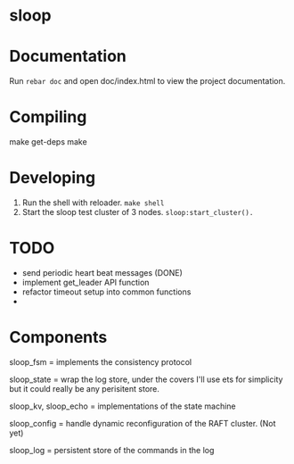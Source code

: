 sloop
=====

Documentation
=====

Run `rebar doc` and open doc/index.html to view the project documentation.

Compiling
======

  make get-deps
  make

Developing
=======

1. Run the shell with reloader. `make shell`
2. Start the sloop test cluster of 3 nodes. `sloop:start_cluster().`


TODO
====

 - send periodic heart beat messages (DONE)
 - implement get_leader API function
 - refactor timeout setup into common functions
 -

Components
=====

sloop_fsm = implements the consistency protocol

sloop_state = wrap the log store, under the covers I'll use ets for simplicity
but it could really be any perisitent store.

sloop_kv, sloop_echo = implementations of the state machine

sloop_config = handle dynamic reconfiguration of the RAFT cluster. (Not yet)

sloop_log = persistent store of the commands in the log
